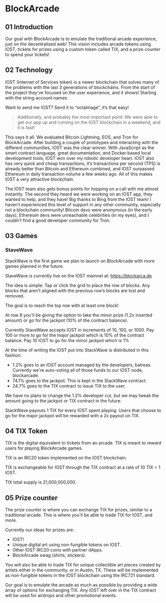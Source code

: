 # BlockArcade

## 01 Introduction

Our goal with BlockArcade is to emulate the traditional arcade experience, just on the decentralized web! This vision includes arcade tokens using IOST, tickets for prizes using a custom token called TIX, and a prize counter to spend your tickets!

## 02 Technology

IOST (Internet of Services token) is a newer blockchain that solves many of the problems with the last 3 generations of blockchains. From the start of the project they’ve focused on the user experience, and it shows! Starting with the string account names. 

Want to send me IOST? Send it to “octalmage”, it’s that easy!


> Additionally, and probably the most important point:
We were able to get our app up and running on the IOST blockchain in a weekend, and it is fast!


This says it all. We evaluated Bitcoin Lightning, EOS, and Tron for BlockArcade. After building a couple of prototypes and interacting with the different communities, IOST was the clear winner. With JavaScript as the smart contract language, great documentation, and Docker based local development tools, IOST won over my robotic developer heart.
IOST also has very quick and cheap transactions, it’s transactions per second (TPS) is already better than Bitcoin and Ethereum combined, and IOST surpassed Ethereum in daily transaction volume a few weeks ago. All of this makes IOST a very attractive blockchain.

The IOST team also gets bonus points for hopping on a call with me almost instantly. The second they heard we were working on an IOST app, they wanted to help, and they have! Big thanks to Bing from the IOST team! I haven’t experienced this level of support in any other community, especially not a blockchain community! Bitcoin devs were anonymous (in the early days), Ethereum devs were unreachable celebrities (in my eyes), and I couldn’t find a good developer community for Tron.

## 03 Games

### StaveWave 

StackWave is the first game we plan to launch on BlockArcade with more games planned in the future.

StaveWave is currently live on the IOST mainnet at:
https://blockarca.de

The idea is simple: Tap or click the grid to place the row of blocks. Any blocks that aren’t aligned with the previous row’s blocks are lost and removed. 

The goal is to reach the top row with at least one block!

At row 8 you'll be giving the option to take the minor prize (1.2x inserted amount) or go for the jackpot (10% of the contract balance). 

Currently StaveWave accepts IOST in increments of 10, 100, or 1000. Pay 100 or more to go for the major jackpot which is 10% of the contract balance. Pay 10 IOST to go for the minor jackpot which is 1%

At the time of writing the IOST put into StackWave is distributed in this fashion:

* 1.2% goes to an IOST account managed by the developers, batreas. Currently we're auto-voting all of those funds to our IOST node, blockarcade. 
* 74.1% goes to the jackpot. This is kept in the StackWave contract. 
* 24.7% goes to the TIX contract to issue TIX to the user. 

We have no plans to change the 1.2% developer cut, but we may tweak the amount going to the jackpot or TIX contract in the future. 

StackWave payouts 1 TIX for every IOST spent playing. Users that choose to go for the major jackpot will be rewarded with a 2x payout on TIX. 

## 04 TIX Token

TIX is the digital equivalent to tickets from an arcade. TIX is meant to reward users for playing BlockArcade games. 

TIX is an IRC20 token implemented on the IOST blockchain. 

TIX is exchangeable for IOST through the TIX contract at a rate of 10 TIX = 1 IOST. 

TIX total supply is 21,000,000,000. 

## 05 Prize counter

The prize counter is where you can exchange TIX for prizes, similar to a traditional arcade. This is where you'll be able to trade TIX for IOST, and more. 

Currently our ideas for prizes are:

* IOST!
* Unique digital art using non-fungible tokens on IOST.
* Other IOST IRC20 coins with partner dApps.
* BlockArcade swag (shirts, stickers). 

You will also be able to trade TIX for unique collectible art pieces created by artists either in the community, or in Austin, TX. These will be implemented as non-fungible tokens in the IOST blockchain using the IRC721 standard. 

Our goal is to emulate the arcade as much as possible by providing a wide array of options for exchanging TIX. Any IOST left over in the TIX contract will be used for airdrops and other promotional events. 
